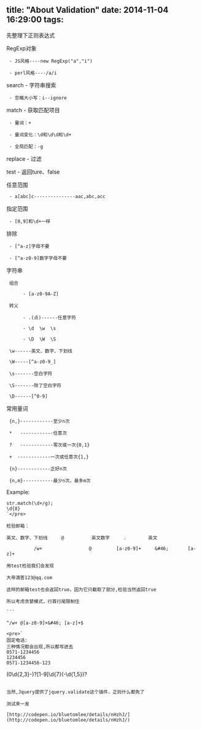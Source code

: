title: "About Validation"
date: 2014-11-04 16:29:00
tags:
---

先整理下正则表达式

RegExp对象

     - JS风格----new RegExp("a","i")

     - perl风格----/a/i

search  - 字符串搜索

     - 忽略大小写：i--ignore

match - 获取匹配项目

     - 量词：+

     - 量词变化：\d和\d\d和\d+

     - 全局匹配：-g

replace - 过滤

test  - 返回ture、false

任意范围

     - a[abc]c---------------aac,abc,acc

指定范围

     - [0,9]和\d+一样

排除

     - [^a-z]字母不要

     - [^a-z0-9]数字字母不要

字符串

     组合

          - [a-z0-9A-Z]

     转义

          - .(点)------任意字符

          - \d  \w  \s

          - \D  \W  \S

     \w------英文、数字、下划线

     \W-----[^a-z0-9_]

     \s-------空白字符

     \S-------除了空白字符

     \D------[^0-9]

常用量词

     {n,}------------至少n次

     *   ------------任意次

     ?   ------------零次或一次{0,1}

     +  ------------一次或任意次{1,}

     {n}------------正好n次

     {n,m}-----------最少n次，最多m次

Example:

    str.match(\d+/g);
    \d{8}
    `</pre>

    检验邮箱：

    英文、数字、下划线     @          英文数字     .        英文

              /w+                 @         [a-z0-9]+     &#46;       [a-z]+

    用test检验我们会发现

    大帝滴答123@qq.com

    这样的邮箱test也会返回true，因为它只截取了部分,检验当然返回true

    所以考虑贪婪模式，行首行尾限制住

    ```

    ^/w+ @[a-z0-9]+&#46; [a-z]+$

    <pre>`
    固定电话:
    三种情况都会出现,所以都写进去
    0571-1234456
    1234456
    0571-1234456-123

(0\d{2,3}-)?[1-9]\d{7}(-\d{1,5})?

```

当然,Jquery提供了jquery.validate这个插件，正则什么都免了

测试来一发

[http://codepen.io/bluetomlee/details/nHzhJ/](http://codepen.io/bluetomlee/details/nHzhJ/)